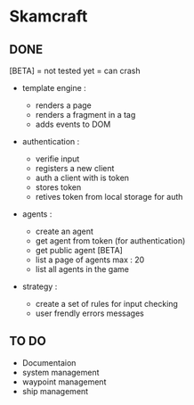 # Skamcraft

## DONE
[BETA] = not tested yet = can crash 
* template engine :
    * renders a page
    * renders a fragment in a tag
    * adds events to DOM

* authentication :
    * verifie input
    * registers a new client
    * auth a client with is token
    * stores token
    * retives token from local storage for auth

* agents :
    * create an agent 
    * get agent from token (for authentication)
    * get public agent [BETA]
    * list a page of agents max : 20
    * list all agents in the game

* strategy : 
    * create a set of rules for input checking
    * user frendly errors messages

## TO DO
* Documentaion
* system management
* waypoint management
* ship management